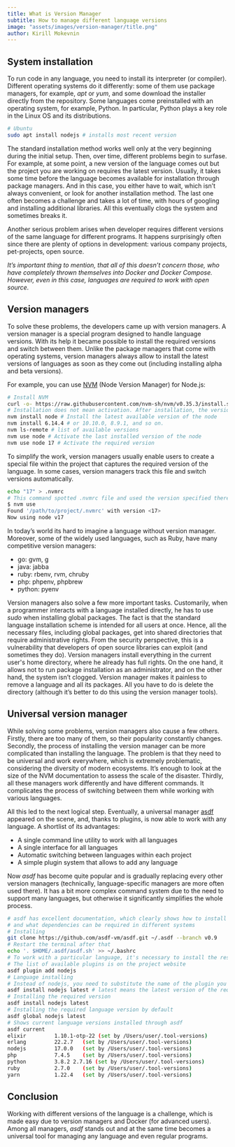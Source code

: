 ```yaml
---
title: What is Version Manager
subtitle: How to manage different language versions
image: "assets/images/version-manager/title.png"
author: Kirill Mokevnin
---
```


## System installation

To run code in any language, you need to install its interpreter (or compiler). Different operating systems do it differently: some of them use package managers, for example, *apt* or *yum*, and some download the installer directly from the repository. Some languages come preinstalled with an operating system, for example, Python. In particular, Python plays a key role in the Linux OS and its distributions.

```bash
# Ubuntu
sudo apt install nodejs # installs most recent version
```
The standard installation method works well only at the very beginning during the initial setup. Then, over time, different problems begin to surfase. For example, at some point, a new version of the language comes out but the project you are working on requires the latest version. Usually, it takes some time before the language becomes available for installation through package managers. And in this case, you either have to wait, which isn’t always convenient, or look for another installation method. The last one often becomes a challenge and takes a lot of time, with hours of googling and installing additional libraries. All this eventually clogs the system and sometimes breaks it.

Another serious problem arises when developer requires different versions of the same language for different programs. It happens surprisingly often since there are plenty of options in development: various company projects, pet-projects, open source.

*It’s important thing to mention, that all of this doesn’t concern those, who have completely thrown themselves into Docker and Docker Compose. However, even in this case, languages are required to work with open source.*

## Version managers

To solve these problems, the developers came up with version managers. A version manager is a special program designed to handle language versions. With its help it became possible to install the required versions and switch between them. Unlike the package managers that come with operating systems, version managers always allow to install the latest versions of languages as soon as they come out (including installing alpha and beta versions).

For example, you can use [NVM](https://github.com/nvm-sh/nvm) (Node Version Manager) for Node.js:

```bash
# Install NVM
curl -o- https://raw.githubusercontent.com/nvm-sh/nvm/v0.35.3/install.sh | bash
# Installation does not mean activation. After installation, the version that was before installation will remain active
nvm install node # Install the latest available version of the node
nvm install 6.14.4 # or 10.10.0, 8.9.1, and so on.
nvm ls-remote # list of available versions
nvm use node # Activate the last installed version of the node
nvm use node 17 # Activate the required version
```
To simplify the work, version managers usually enable users to create a special file within the project that captures the required version of the language. In some cases, version managers track this file and switch versions automatically.
```bash
echo "17" > .nvmrc
# This command spotted .nvmrc file and used the version specified there
$ nvm use
Found '/path/to/project/.nvmrc' with version <17>
Now using node v17
```
In today’s world its hard to imagine a language without version manager. Moreover, some of the widely used languages, such as Ruby, have many competitive version managers:
* go: gvm, g
* java: jabba
* ruby: rbenv, rvm, chruby
* php: phpenv, phpbrew
* python: pyenv

Version managers also solve a few more important tasks. Customarily, when a programmer interacts with a language installed directly, he has to use *sudo* when installing global packages. The fact is that the standard language installation scheme is intended for all users at once. Hence, all the necessary files, including global packages, get into shared directories that require administrative rights. From the security perspective, this is a vulnerability that developers of open source libraries can exploit (and sometimes they do). Version managers install everything in the current user's home directory, where he already has full rights. On the one hand, it allows not to run package installation as an administrator, and on the other hand, the system isn’t clogged. Version manager makes it painless to remove a language and all its packages. All you have to do is delete the directory (although it’s better to do this using the version manager tools).

## Universal version manager

While solving some problems, version managers also cause a few others. Firstly, there are too many of them, so their popularity constantly changes. Secondly, the process of installing the version manager can be more complicated than installing the language. The problem is that they need to be universal and work everywhere, which is extremely problematic, considering the diversity of modern ecosystems. It’s enough to look at the size of the NVM documentation to assess the scale of the disaster. Thirdly, all these managers work differently and have different commands. It complicates the process of switching between them while working with various languages.

All this led to the next logical step. Eventually, a universal manager [asdf](https://asdf-vm.com/) appeared on the scene, and, thanks to plugins, is now able to work with any language. A shortlist of its advantages:

* A single command line utility to work with all languages
* A single interface for all languages
* Automatic switching between languages within each project
* A simple plugin system that allows to add any language

Now *asdf* has become quite popular and is gradually replacing every other version managers (technically, language-specific managers are more often used there). It has a bit more complex command system due to the need to support many languages, but otherwise it significantly simplifies the whole process.

```bash
# asdf has excellent documentation, which clearly shows how to install it,
# and what dependencies can be required in different systems
# Installing
git clone https://github.com/asdf-vm/asdf.git ~/.asdf --branch v0.9
# Restart the terminal after that
echo '. $HOME/.asdf/asdf.sh' >> ~/.bashrc
# To work with a particular language, it's necessary to install the respective plugin
# The list of available plugins is on the project website
asdf plugin add nodejs
# Language installing
# Instead of nodejs, you need to substitute the name of the plugin you are working with
asdf install nodejs latest # latest means the latest version of the required language
# Installing the required version
asdf install nodejs latest
# Installing the required language version by default
asdf global nodejs latest
# Shows current language versions installed through asdf
asdf current
elixir         1.10.1-otp-22 (set by /Users/user/.tool-versions)
erlang         22.2.7   (set by /Users/user/.tool-versions)
nodejs         17.0.0   (set by /Users/user/.tool-versions)
php            7.4.5    (set by /Users/user/.tool-versions)
python         3.8.2 2.7.16 (set by /Users/user/.tool-versions)
ruby           2.7.0    (set by /Users/user/.tool-versions)
yarn           1.22.4   (set by /Users/user/.tool-versions)
```
## Conclusion

Working with different versions of the language is a challenge, which is made easy due to version managers and Docker (for advanced users). Among all managers, *asdf* stands out and at the same time becomes a universal tool for managing any language and even regular programs.
